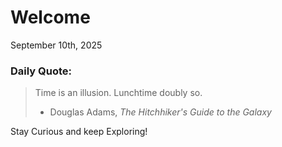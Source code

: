 # Welcome

September 10th, 2025

### Daily Quote:
> Time is an illusion. Lunchtime doubly so.
> 	- Douglas Adams, *The Hitchhiker's Guide to the Galaxy*

Stay Curious and keep Exploring!

